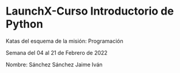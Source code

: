# LaunchX-Curso Introductorio de Python
Katas del esquema de la misión: Programación

Semana del 04 al 21 de Febrero de 2022

Nombre: Sánchez Sánchez Jaime Iván
